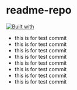 # readme-repo
[![Built with](https://img.shields.io/badge/Built%20with-Stima%20API-blueviolet?logo=robot)](https://api.stima.tech)
- this is for test commit
- this is for test commit
- this is for test commit
- this is for test commit
- this is for test commit
- this is for test commit
- this is for test commit
- this is for test commit
